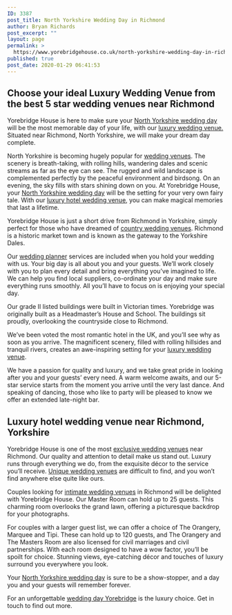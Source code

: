```yaml
---
ID: 3387
post_title: North Yorkshire Wedding Day in Richmond
author: Bryan Richards
post_excerpt: ""
layout: page
permalink: >
  https://www.yorebridgehouse.co.uk/north-yorkshire-wedding-day-in-richmond/
published: true
post_date: 2020-01-29 06:41:53
---
```

<h2 class="section-title sub-title">Choose your ideal Luxury Wedding Venue from the best 5 star wedding venues near Richmond</h2>
<p>Yorebridge House is here to make sure your <a href="/#ptdi">North Yorkshire wedding day</a> will be the most memorable day of your life, with our <a href="/#sll">luxury wedding venue.</a> Situated near Richmond, North Yorkshire, we will make your dream day complete.</p>

<p>North Yorkshire is becoming hugely popular for <a href="/#ww">wedding venues</a>. The scenery is breath-taking, with rolling hills, wandering dales and scenic streams as far as the eye can see. The rugged and wild landscape is complemented perfectly by the peaceful environment and birdsong. On an evening, the sky fills with stars shining down on you. At Yorebridge House, your <a href="/#ptdi">North Yorkshire wedding day</a> will be the setting for your very own fairy tale. With our <a href="/#wtinc">luxury hotel wedding venue</a>, you can make magical memories that last a lifetime.</p>

<p>Yorebridge House is just a short drive from Richmond in Yorkshire, simply perfect for those who have dreamed of <a href="/#flw">country wedding venues</a>. Richmond is a historic market town and is known as the gateway to the Yorkshire Dales.</p>

<p>Our <a href="/#wtinc">wedding planner</a> services are included when you hold your wedding with us. Your big day is all about you and your guests. We’ll work closely with you to plan every detail and bring everything you’ve imagined to life. We can help you find local suppliers, co-ordinate your day and make sure everything runs smoothly. All you’ll have to focus on is enjoying your special day.</p>

<p>Our grade II listed buildings were built in Victorian times. Yorebridge was originally built as a Headmaster’s House and School. The buildings sit proudly, overlooking the countryside close to Richmond.</p>

<p>We’ve been voted the most romantic hotel in the UK, and you’ll see why as soon as you arrive. The magnificent scenery, filled with rolling hillsides and tranquil rivers, creates an awe-inspiring setting for your <a href="/#sll">luxury wedding venue</a>.</p>

<p>We have a passion for quality and luxury, and we take great pride in looking after you and your guests’ every need. A warm welcome awaits, and our 5-star service starts from the moment you arrive until the very last dance. And speaking of dancing, those who like to party will be pleased to know we offer an extended late-night bar.</p>

<h2 class="section-title sub-title">Luxury hotel wedding venue near Richmond, Yorkshire</h2>

<p>Yorebridge House is one of the most <a href="/#wtinc">exclusive wedding venues</a> near Richmond. Our quality and attention to detail make us stand out. Luxury runs through everything we do, from the exquisite décor to the service you’ll receive. <a href="/#ptdi">Unique wedding venues</a> are difficult to find, and you won’t find anywhere else quite like ours.</p>

<p>Couples looking for <a href="/#yc">intimate wedding venues</a> in Richmond will be delighted with Yorebridge House. Our Master Room can hold up to 25 guests. This charming room overlooks the grand lawn, offering a picturesque backdrop for your photographs.</p>

<p>For couples with a larger guest list, we can offer a choice of The Orangery, Marquee and Tipi. These can hold up to 120 guests, and The Orangery and The Masters Room are also licensed for civil marriages and civil partnerships. With each room designed to have a wow factor, you’ll be spoilt for choice. Stunning views, eye-catching décor and touches of luxury surround you everywhere you look.</p>

<p>Your <a href="/#ptdi">North Yorkshire wedding day</a> is sure to be a show-stopper, and a day you and your guests will remember forever.</p>

<p>For an unforgettable <a href="/#flw">wedding day Yorebridge</a> is the luxury choice. Get in touch to find out more.</p>